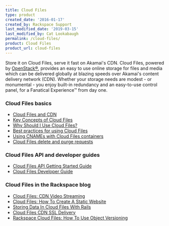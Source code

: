 ```yaml
---
title: Cloud Files
type: product
created_date: '2016-01-17'
created_by: Rackspace Support
last_modified_date: '2019-03-15'
last_modified_by: Cat Lookabaugh
permalink: /cloud-files/
product: Cloud Files
product_url: cloud-files
---
```


Store it on Cloud Files, serve it fast on Akamai's CDN. Cloud Files, powered by
[OpenStack&reg;](https://www.rackspace.com/cloudbuilders/openstack/), provides an
easy to use online storage for files and media which can be delivered globally
at blazing speeds over Akamai's content delivery network (CDN). Whether your
storage needs are modest - or monumental - you enjoy built-in redundancy and an
easy-to-use control panel, for a Fanatical Experience&trade; from day one.

###  Cloud Files basics

- [Cloud Files and CDN](/how-to/getting-started-with-cloud-files-and-cdn/)
- [Key Concepts of Cloud Files](/how-to/cloud-files-key-concepts)
- [Why Should I Use Cloud Files?](/how-to/why-choose-cloud-files)
- [Best practices for using Cloud Files](/how-to/best-practices-for-using-cloud-files)
- [Using CNAMEs with Cloud Files containers](/how-to/using-cnames-with-cloud-files-containers)
- [Cloud Files delete and purge requests](/how-to/cloud-files-deletion-and-purge-requests)

###  Cloud Files API and developer guides

- [Cloud Files API Getting Started Guide](https://docs.rackspace.com/docs/cloud-files/v1/developer-guide/#getting-started)
- [Cloud Files Developer Guide](https://docs.rackspace.com/docs/cloud-files/v1/developer-guide/#document-developer-guide)


### Cloud Files in the Rackspace blog

-   [Cloud Files: CDN Video Streaming](https://www.rackspace.com/blog/cloud-files-adds-cdn-video-streaming/)
-   [Cloud Files: How To Create A Static Website](https://www.rackspace.com/blog/rackspace-cloud-files-how-to-create-a-static-website/)
-   [Storing Data In Cloud Files With Rails](https://www.rackspace.com/blog/storing-data-in-cloud-files-with-rails/)
-   [Cloud Files CDN SSL Delivery](https://blog.rackspace.com/its-here-cloud-files-now-supports-cnames-for-cdn-enabled-content/)
-   [Rackspace Cloud Files: How To Use Object Versioning](https://www.rackspace.com/blog/rackspace-cloud-files-how-to-use-object-versioning/)

